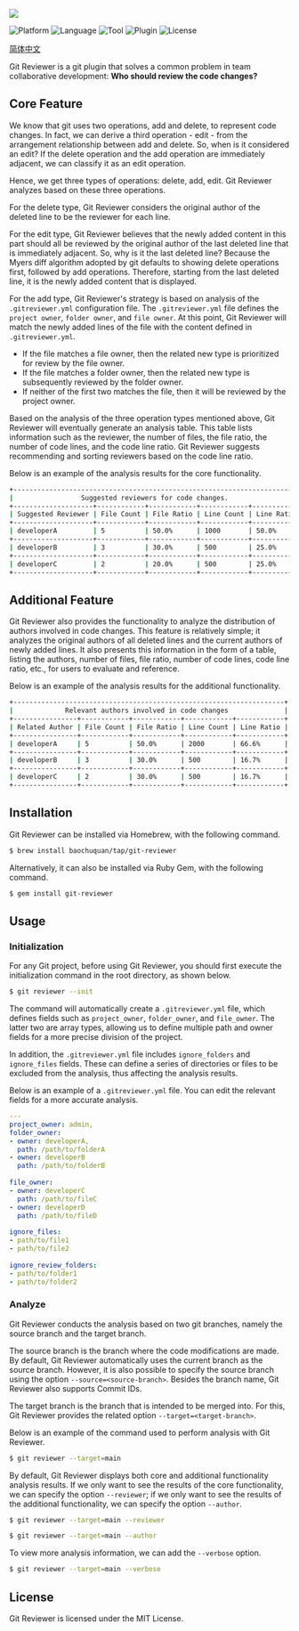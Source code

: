 ![](https://chuquan-public-r-001.oss-cn-shanghai.aliyuncs.com/sketch-images/git-reviewer-02.png)

![Platform](http://img.shields.io/badge/platform-macOS-blue.svg?style=flat)
![Language](http://img.shields.io/badge/language-ruby-brightgreen.svg?style=flat)
![Tool](http://img.shields.io/badge/tool-homebrew-orange.svg?style=flat)
![Plugin](http://img.shields.io/badge/plugin-git-orange.svg?style=flat)
![License](http://img.shields.io/badge/license-MIT-red.svg?style=flat)

[简体中文](README-zh.md)

Git Reviewer is a git plugin that solves a common problem in team collaborative development: **Who should review the code changes?**

## Core Feature
We know that git uses two operations, add and delete, to represent code changes. In fact, we can derive a third operation - edit - from the arrangement relationship between add and delete. So, when is it considered an edit? If the delete operation and the add operation are immediately adjacent, we can classify it as an edit operation.

Hence, we get three types of operations: delete, add, edit. Git Reviewer analyzes based on these three operations.

For the delete type, Git Reviewer considers the original author of the deleted line to be the reviewer for each line.

For the edit type, Git Reviewer believes that the newly added content in this part should all be reviewed by the original author of the last deleted line that is immediately adjacent. So, why is it the last deleted line? Because the Myers diff algorithm adopted by git defaults to showing delete operations first, followed by add operations. Therefore, starting from the last deleted line, it is the newly added content that is displayed.

For the add type, Git Reviewer's strategy is based on analysis of the `.gitreviewer.yml` configuration file. The `.gitreviewer.yml` file defines the `project owner`, `folder owner`, and `file owner`. At this point, Git Reviewer will match the newly added lines of the file with the content defined in `.gitreviewer.yml`.

- If the file matches a file owner, then the related new type is prioritized for review by the file owner.
- If the file matches a folder owner, then the related new type is subsequently reviewed by the folder owner.
- If neither of the first two matches the file, then it will be reviewed by the project owner.

Based on the analysis of the three operation types mentioned above, Git Reviewer will eventually generate an analysis table. This table lists information such as the reviewer, the number of files, the file ratio, the number of code lines, and the code line ratio. Git Reviewer suggests recommending and sorting reviewers based on the code line ratio.

Below is an example of the analysis results for the core functionality.

```sh
+------------------------------------------------------------------------+
|                 Suggested reviewers for code changes.                  |
+--------------------+------------+------------+------------+------------+
| Suggested Reviewer | File Count | File Ratio | Line Count | Line Ratio |
+--------------------+------------+------------+------------+------------+
| developerA         | 5          | 50.0%      | 1000       | 50.0%      |
+--------------------+------------+------------+------------+------------+
| developerB         | 3          | 30.0%      | 500        | 25.0%      |
+--------------------+------------+------------+------------+------------+
| developerC         | 2          | 20.0%      | 500        | 25.0%      |
+--------------------+------------+------------+------------+------------+
```

## Additional Feature

Git Reviewer also provides the functionality to analyze the distribution of authors involved in code changes. This feature is relatively simple; it analyzes the original authors of all deleted lines and the current authors of newly added lines. It also presents this information in the form of a table, listing the authors, number of files, file ratio, number of code lines, code line ratio, etc., for users to evaluate and reference.

Below is an example of the analysis results for the additional functionality.

```sh
+--------------------------------------------------------------------+
|             Relevant authors involved in code changes              |
+----------------+------------+------------+------------+------------+
| Related Author | File Count | File Ratio | Line Count | Line Ratio |
+----------------+------------+------------+------------+------------+
| developerA     | 5          | 50.0%      | 2000       | 66.6%      |
+----------------+------------+------------+------------+------------+
| developerB     | 3          | 30.0%      | 500        | 16.7%      |
+----------------+------------+------------+------------+------------+
| developerC     | 2          | 30.0%      | 500        | 16.7%      |
+----------------+------------+------------+------------+------------+
```

## Installation

Git Reviewer can be installed via Homebrew, with the following command.

```sh
$ brew install baochuquan/tap/git-reviewer
```

Alternatively, it can also be installed via Ruby Gem, with the following command.

```sh
$ gem install git-reviewer
```

## Usage
### Initialization
For any Git project, before using Git Reviewer, you should first execute the initialization command in the root directory, as shown below.

```sh
$ git reviewer --init
```

The command will automatically create a `.gitreviewer.yml` file, which defines fields such as `project_owner`, `folder_owner`, and `file_owner`. The latter two are array types, allowing us to define multiple path and owner fields for a more precise division of the project.

In addition, the `.gitreviewer.yml` file includes `ignore_folders` and `ignore_files` fields. These can define a series of directories or files to be excluded from the analysis, thus affecting the analysis results.

Below is an example of a `.gitreviewer.yml` file. You can edit the relevant fields for a more accurate analysis.

```yml
---
project_owner: admin,
folder_owner:
- owner: developerA,
  path: /path/to/folderA
- owner: developerB
  path: /path/to/folderB
 
file_owner:
- owner: developerC
  path: /path/to/fileC
- owner: developerD
  path: /path/to/fileD
 
ignore_files:
- path/to/file1
- path/to/file2
 
ignore_review_folders:
- path/to/folder1
- path/to/folder2
```


### Analyze
Git Reviewer conducts the analysis based on two git branches, namely the source branch and the target branch.

The source branch is the branch where the code modifications are made. By default, Git Reviewer automatically uses the current branch as the source branch. However, it is also possible to specify the source branch using the option `--source=<source-branch>`. Besides the branch name, Git Reviewer also supports Commit IDs.

The target branch is the branch that is intended to be merged into. For this, Git Reviewer provides the related option `--target=<target-branch>`.

Below is an example of the command used to perform analysis with Git Reviewer.

```sh
$ git reviewer --target=main
```

By default, Git Reviewer displays both core and additional functionality analysis results. If we only want to see the results of the core functionality, we can specify the option `--reviewer`; if we only want to see the results of the additional functionality, we can specify the option `--author`.

```sh
$ git reviewer --target=main --reviewer

$ git reviewer --target=main --author
```

To view more analysis information, we can add the `--verbose` option.

```sh
$ git reviewer --target=main --verbose
```

## License
Git Reviewer is licensed under the MIT License.